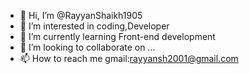 - 👋 Hi, I’m @RayyanShaikh1905
- 👀 I’m interested in coding,Developer
- 🌱 I’m currently learning Front-end development
- 💞️ I’m looking to collaborate on ...
- 📫 How to reach me gmail:rayyansh2001@gmail.com

<!---
RayyanShaikh1905/RayyanShaikh1905 is a ✨ special ✨ repository because its `README.md` (this file) appears on your GitHub profile.
You can click the Preview link to take a look at your changes.
--->
